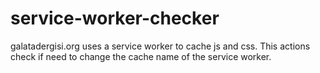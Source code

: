# service-worker-checker
galatadergisi.org uses a service worker to cache js and css. This actions check if need to change the cache name of the service worker.
